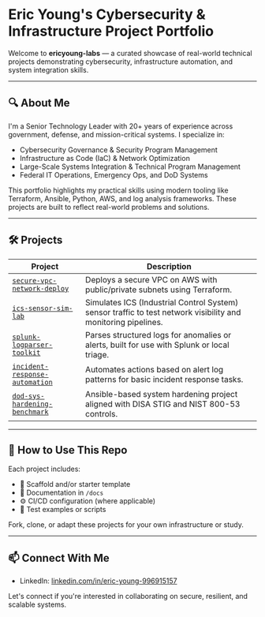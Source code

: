 # Eric Young's Cybersecurity & Infrastructure Project Portfolio

Welcome to **ericyoung-labs** — a curated showcase of real-world technical projects demonstrating cybersecurity, infrastructure automation, and system integration skills.

---

## 🔍 About Me

I'm a Senior Technology Leader with 20+ years of experience across government, defense, and mission-critical systems. I specialize in:

- Cybersecurity Governance & Security Program Management
- Infrastructure as Code (IaC) & Network Optimization
- Large-Scale Systems Integration & Technical Program Management
- Federal IT Operations, Emergency Ops, and DoD Systems

This portfolio highlights my practical skills using modern tooling like Terraform, Ansible, Python, AWS, and log analysis frameworks. These projects are built to reflect real-world problems and solutions.

---

## 🛠️ Projects

| Project | Description |
|--------|-------------|
| [`secure-vpc-network-deploy`](./secure-vpc-network-deploy) | Deploys a secure VPC on AWS with public/private subnets using Terraform. |
| [`ics-sensor-sim-lab`](./ics-sensor-sim-lab) | Simulates ICS (Industrial Control System) sensor traffic to test network visibility and monitoring pipelines. |
| [`splunk-logparser-toolkit`](./splunk-logparser-toolkit) | Parses structured logs for anomalies or alerts, built for use with Splunk or local triage. |
| [`incident-response-automation`](./incident-response-automation) | Automates actions based on alert log patterns for basic incident response tasks. |
| [`dod-sys-hardening-benchmark`](./dod-sys-hardening-benchmark) | Ansible-based system hardening project aligned with DISA STIG and NIST 800-53 controls. |

---

## 📌 How to Use This Repo

Each project includes:
- 📁 Scaffold and/or starter template
- 📄 Documentation in `/docs`
- ⚙️ CI/CD configuration (where applicable)
- 🧪 Test examples or scripts

Fork, clone, or adapt these projects for your own infrastructure or study.

---

## 📫 Connect With Me

- LinkedIn: [linkedin.com/in/eric-young-996915157](https://www.linkedin.com/in/eric-young-996915157)

Let's connect if you're interested in collaborating on secure, resilient, and scalable systems.

